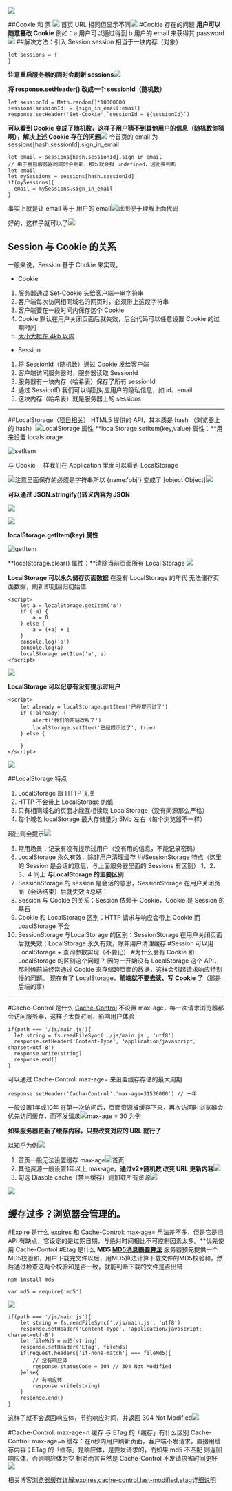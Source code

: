 ![](https://upload-images.jianshu.io/upload_images/7094266-2dec29754959acf7.png?imageMogr2/auto-orient/strip%7CimageView2/2/w/1240)

##Cookie 和 票
![](https://upload-images.jianshu.io/upload_images/7094266-b8737221fb88886b.png?imageMogr2/auto-orient/strip%7CimageView2/2/w/1240)
首页 URL 相同但显示不同![](https://upload-images.jianshu.io/upload_images/7094266-c93da59a198af037.png?imageMogr2/auto-orient/strip%7CimageView2/2/w/1240)
#Cookie 存在的问题
**用户可以随意篡改 Cookie**
例如：a 用户可以通过得到 b 用户的 email 来获得其 password![](https://upload-images.jianshu.io/upload_images/7094266-5d0e61f59020da61.png?imageMogr2/auto-orient/strip%7CimageView2/2/w/1240)
##解决方法：引入 Session
session 相当于一块内存（对象）
```
let sessions = {
}
```
**注意重启服务器的同时会刷新 sessions**![](https://upload-images.jianshu.io/upload_images/7094266-f8c9b75d9cad9221.png?imageMogr2/auto-orient/strip%7CimageView2/2/w/1240)

**将 response.setHeader() 改成一个 sessionId（随机数）**
```
let sessionId = Math.random()*10000000
sessions[sessionId] = {sign_in_email:email}
response.setHeader('Set-Cookie',`sessionId = ${sessionId}`)
```
**可以看到 Cookie 变成了随机数，这样子用户猜不到其他用户的信息（随机数你猜啊），解决上述 Cookie 存在的问题**![](https://upload-images.jianshu.io/upload_images/7094266-c550834b71977499.png?imageMogr2/auto-orient/strip%7CimageView2/2/w/1240)
令首页的 email 为 sessions[hash.sessionId].sign_in_email

```
let email = sessions[hash.sessionId].sign_in_email
// 由于重启服务器的同时会刷新，那么就会报 undefined，因此要判断
let email
let mySessions = sessions[hash.sessionId]
if(mySessions){
  email = mySessions.sign_in_email
}
```
事实上就是让 email 等于 用户的 email![此图便于理解上面代码](https://upload-images.jianshu.io/upload_images/7094266-b589ea7a749b7905.png?imageMogr2/auto-orient/strip%7CimageView2/2/w/1240)

好的，这样子就可以了![](https://upload-images.jianshu.io/upload_images/7094266-0e9a7a3f15c1bbec.png?imageMogr2/auto-orient/strip%7CimageView2/2/w/1240)
## Session 与 Cookie 的关系
一般来说，Session 基于 Cookie 来实现。
- Cookie
1.  服务器通过 Set-Cookie 头给客户端一串字符串
2.  客户端每次访问相同域名的网页时，必须带上这段字符串
3.  客户端要在一段时间内保存这个 Cookie
4.  Cookie 默认在用户关闭页面后就失效，后台代码可以任意设置 Cookie 的过期时间
5.  [大小大概在 4kb 以内](https://stackoverflow.com/questions/640938/what-is-the-maximum-size-of-a-web-browsers-cookies-key "null")
- Session
1.  将 SessionId（随机数）通过 Cookie 发给客户端
2.  客户端访问服务器时，服务器读取 SessionId
3.  服务器有一块内存（哈希表）保存了所有 sessionId
4.  通过 SessionID 我们可以得到对应用户的隐私信息，如 id、email
5.  这块内存（哈希表）就是服务器上的 sessions
---
##LocalStorage（[项目相关](https://xiedaimala.com/tasks/4fb245e2-3194-455a-a0c3-56b85909ca91/video_tutorials/4f04adbb-6031-45c9-8dff-d2a0375a3460)）
HTML5 提供的 API，其本质是 hash （浏览器上的 hash）![LocalStorage 属性](https://upload-images.jianshu.io/upload_images/7094266-50e9c5006199370e.png?imageMogr2/auto-orient/strip%7CimageView2/2/w/1240)
**localStorage.setItem(key,value) 属性：**用来设置 localstorage

![setItem](https://upload-images.jianshu.io/upload_images/7094266-08cae8fc9894fbbf.png?imageMogr2/auto-orient/strip%7CimageView2/2/w/1240)

与 Cookie 一样我们在 Application 里面可以看到 LocalStorage

![](https://upload-images.jianshu.io/upload_images/7094266-0471e76057cc81ba.png?imageMogr2/auto-orient/strip%7CimageView2/2/w/1240)注意里面保存的必须是字符串所以 {name:'obj'} 变成了 [object Object]![](https://upload-images.jianshu.io/upload_images/7094266-c00a4f35ef1960c0.png?imageMogr2/auto-orient/strip%7CimageView2/2/w/1240)

**可以通过 JSON.stringify()转义内容为 JSON**

![](https://upload-images.jianshu.io/upload_images/7094266-58dcf10267442735.png?imageMogr2/auto-orient/strip%7CimageView2/2/w/1240)

![](https://upload-images.jianshu.io/upload_images/7094266-32ceb2692ecaa262.png?imageMogr2/auto-orient/strip%7CimageView2/2/w/1240)

**localStorage.getItem(key) 属性**

![getItem](https://upload-images.jianshu.io/upload_images/7094266-9aab595aaa366366.png?imageMogr2/auto-orient/strip%7CimageView2/2/w/1240)

**localStorage.clear() 属性：**清除当前页面所有 Local Storage
![](https://upload-images.jianshu.io/upload_images/7094266-ca50c216c92a6973.png?imageMogr2/auto-orient/strip%7CimageView2/2/w/1240)

**LocalStorage 可以永久储存页面数据**
在没有 LocalStorage 的年代 无法储存页面数据，刷新即刻回归初始值
```
<script>
    let a = localStorage.getItem('a')
    if (!a) {
        a = 0
    } else {
        a = (+a) + 1
    }
    console.log('a')
    console.log(a)
    localStorage.setItem('a', a)
</script>
```
![](https://upload-images.jianshu.io/upload_images/7094266-d9c1942cbb27a9b0.png?imageMogr2/auto-orient/strip%7CimageView2/2/w/1240)

**LocalStorage 可以记录有没有提示过用户**
```
<script>
    let already = localStorage.getItem('已经提示过了')
    if (!already) {
        alert('我们的网站改版了')
        localStorage.setItem('已经提示过了', true)
    } else {

    }
</script>
```
![](https://upload-images.jianshu.io/upload_images/7094266-a178887521a37c1a.png?imageMogr2/auto-orient/strip%7CimageView2/2/w/1240)

##LocalStorage 特点
1. LocalStorage 跟 HTTP 无关
2. HTTP 不会带上 LocalStorage 的值
3. 只有相同域名的页面才能互相读取 LocalStorage（没有同源那么严格）
4. 每个域名 localStorage 最大存储量为 5Mb 左右（每个浏览器不一样）

超出则会提示![](https://upload-images.jianshu.io/upload_images/7094266-b7dc2d7e6bdb0252.png?imageMogr2/auto-orient/strip%7CimageView2/2/w/1240)

5. 常用场景：记录有没有提示过用户（没有用的信息，不能记录密码）
6. LocalStorage 永久有效，除非用户清理缓存
##SessionStorage 特点（这里的 Session 是会话的意思，与上面服务器里面的 Sessions 有区别）
1、2、3、4 同上
**与LocalStorage 的主要区别**
5. SessionStorage 的 session 是会话的意思，SessionStorage 在用户关闭页面（会话结束）后就失效
#总结：
1. Session 与 Cookie 的关系：Session 依赖于 Cookie，Cookie 是 Session 的基石
2. Cookie 和 LocalStorage 区别：HTTP 请求与响应会带上 Cookie 而 LoaclStorage 不会
3. SessionStorage 与LocalStorage 的区别：SessionStorage 在用户关闭页面后就失效；LocalStorage 永久有效，除非用户清理缓存
#Session 可以用 LocalStorage + 查询参数实现（不要记）
#为什么会有 Cookie 和 LocalStorage 的区别这个问题？
因为一开始没有 LocalStorage 这个 API，那时候前端经常通过 Cookie 来存储跨页面的数据，这样会引起请求响应特别慢的问题。
现在有了 LocalStorage，**前端就不要去读、写 Cookie 了**（那是后端的事） 
---
#Cache-Control 是什么
[Cache-Control](https://developer.mozilla.org/zh-CN/docs/Web/HTTP/Headers/Cache-Control)
不设置 max-age，每一次请求浏览器都会访问服务器，这样子太费时间，影响用户体验
```
if(path === '/js/main.js'){
  let string = fs.readFileSync('./js/main.js', 'utf8')
  response.setHeader('Content-Type', 'application/javascript; charset=utf-8')
  response.write(string)
  response.end()
}
```
可以通过 Cache-Control: max-age=<seconds> 来设置缓存存储的最大周期
```
response.setHeader('Cacha-Control','max-age=31536000') // 一年
```
一般设置1年或10年
在第一次访问后，页面资源被缓存下来，再次访问时浏览器会优先访问缓存，而不发请求![max-age = 30 为例](https://upload-images.jianshu.io/upload_images/7094266-cf452960b1c7eb07.png?imageMogr2/auto-orient/strip%7CimageView2/2/w/1240)

**如果服务器更新了缓存内容，只要改变对应的 URL 就行了**

以知乎为例![](https://upload-images.jianshu.io/upload_images/7094266-58d085a8f08b4c39.png?imageMogr2/auto-orient/strip%7CimageView2/2/w/1240)
1. 首页一般无法设置缓存 max-age![首页](https://upload-images.jianshu.io/upload_images/7094266-4cd71db0c6c2f463.png?imageMogr2/auto-orient/strip%7CimageView2/2/w/1240)
2. 其他资源一般设置1年以上 max-age，**通过v2+随机数 改变 URL 更新内容**![](https://upload-images.jianshu.io/upload_images/7094266-65c5407d96a5596a.png?imageMogr2/auto-orient/strip%7CimageView2/2/w/1240)
3. 勾选 Diasble cache（禁用缓存）则加载所有资源![](https://upload-images.jianshu.io/upload_images/7094266-35699c151b8be203.png?imageMogr2/auto-orient/strip%7CimageView2/2/w/1240)

![](https://upload-images.jianshu.io/upload_images/7094266-c91a66a600f99f85.png?imageMogr2/auto-orient/strip%7CimageView2/2/w/1240)

缓存过多？浏览器会管理的。
---
#Expire 是什么
[expires](https://developer.mozilla.org/zh-CN/docs/Web/HTTP/Headers/Expires) 和 Cache-Control: max-age=<seconds> 用法差不多，但是它是旧 API 有缺点，它设定的是过期日期，与绝对时间相比不可控制因素太多。**优先使用 Cache-Control
#Etag 是什么
**MD5 [MD5消息摘要算法](https://zh.wikipedia.org/wiki/MD5)**
服务器预先提供一个MD5校验和，用户下载完文件以后，用MD5算法计算下载文件的MD5校验和，然后通过检查这两个校验和是否一致，就能判断下载的文件是否出错
```
npm install md5
```
```
var md5 = require('md5')
```
![](https://upload-images.jianshu.io/upload_images/7094266-196def954debc48e.png?imageMogr2/auto-orient/strip%7CimageView2/2/w/1240)
```
if(path === '/js/main.js'){
    let string = fs.readFileSync('./js/main.js', 'utf8')
    response.setHeader('Content-Type', 'application/javascript; charset=utf-8')
    let fileMd5 = md5(string)
    response.setHeader('ETag', fileMd5)
    if(request.headers['if-none-match'] === fileMd5){
        // 没有响应体
        response.statusCode = 304 // 304 Not Modified
    }else{
        // 有响应体
        response.write(string)
    }
    response.end()
}
```
这样子就不会返回响应体，节约响应时间，并返回 304 Not Modified![](https://upload-images.jianshu.io/upload_images/7094266-2c33a718b5e934b6.png?imageMogr2/auto-orient/strip%7CimageView2/2/w/1240)

#Cache-Control: max-age=n 缓存 与 ETag 的「缓存」有什么区别
Cache-Control: max-age=n 缓存：在n秒内用户刷新页面，客户端不发请求，直接用缓存内容；ETag 的「缓存」是响应体，是要发请求的，而如果 md5 不匹配 则返回响应体，否则响应体为空
相对而言自然是 Cache-Control 不发请求省时间更好
![](https://upload-images.jianshu.io/upload_images/7094266-50f857220eb18574.png?imageMogr2/auto-orient/strip%7CimageView2/2/w/1240)

相关博客[浏览器缓存详解:expires,cache-control,last-modified,etag详细说明](https://blog.csdn.net/eroswang/article/details/8302191)

